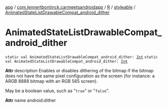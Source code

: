 [app](../../../index.md) / [com.lennertbontinck.carmeetsandroidapp](../../index.md) / [R](../index.md) / [styleable](index.md) / [AnimatedStateListDrawableCompat_android_dither](./-animated-state-list-drawable-compat_android_dither.md)

# AnimatedStateListDrawableCompat_android_dither

`static val AnimatedStateListDrawableCompat_android_dither: `[`Int`](https://kotlinlang.org/api/latest/jvm/stdlib/kotlin/-int/index.html)
`static val AnimatedStateListDrawableCompat_android_dither: `[`Int`](https://kotlinlang.org/api/latest/jvm/stdlib/kotlin/-int/index.html)

**Attr**
description Enables or disables dithering of the bitmap if the bitmap does not have the same pixel configuration as the screen (for instance: a ARGB 8888 bitmap with an RGB 565 screen).

May be a boolean value, such as "`true`" or "`false`".

**Attr**
name android:dither

